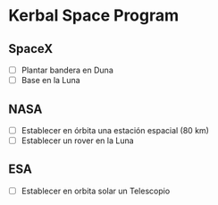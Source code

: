 # Kerbal Space Program

## SpaceX

- [ ] Plantar bandera en Duna
- [ ] Base en la Luna

## NASA

- [ ] Establecer en órbita una estación espacial (80 km)
- [ ] Establecer un rover en la Luna

## ESA

- [ ] Establecer en orbita solar un Telescopio
